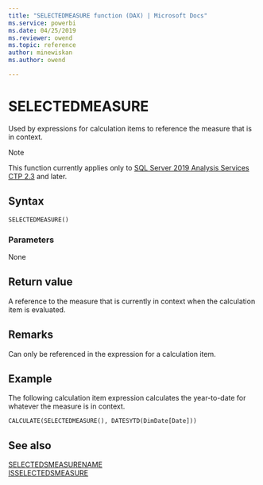 ```yaml
---
title: "SELECTEDMEASURE function (DAX) | Microsoft Docs"
ms.service: powerbi 
ms.date: 04/25/2019
ms.reviewer: owend
ms.topic: reference
author: minewiskan
ms.author: owend

---
```

# SELECTEDMEASURE

Used by expressions for calculation items to reference the measure that is in context.

> [!NOTE]
> This function currently applies only to [SQL Server 2019 Analysis Services CTP 2.3](https://docs.microsoft.com/sql/sql-server/what-s-new-in-sql-server-ver15?view=sqlallproducts-allversions#calc-ctp24) and later.
  
## Syntax  
  
```dax
SELECTEDMEASURE() 
```
  
### Parameters  
  
None  
  
## Return value  

A reference to the measure that is currently in context when the calculation item is evaluated.

## Remarks

Can only be referenced in the expression for a calculation item. 

## Example  

The following calculation item expression calculates the year-to-date for whatever the measure is in context. 
  
```dax
CALCULATE(SELECTEDMEASURE(), DATESYTD(DimDate[Date]))
```
  
## See also  
[SELECTEDSMEASURENAME](selectedmeasurename-function-dax.md)  
[ISSELECTEDSMEASURE](isselectedmeasure-function-dax.md)   
  
